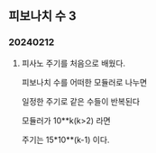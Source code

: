 ## 피보나치 수 3
### 20240212

1. 피사노 주기를 처음으로 배웠다.

    피보나치 수를 어떠한 모듈러로 나누면

    일정한 주기로 같은 수들이 반복된다

    모듈러가 10**k(k>2) 라면

    주기는 15*10**(k-1) 이다.